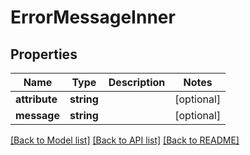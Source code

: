 # ErrorMessageInner

## Properties
Name | Type | Description | Notes
------------ | ------------- | ------------- | -------------
**attribute** | **string** |  | [optional] 
**message** | **string** |  | [optional] 

[[Back to Model list]](../../README.md#documentation-for-models) [[Back to API list]](../../README.md#documentation-for-api-endpoints) [[Back to README]](../../README.md)

